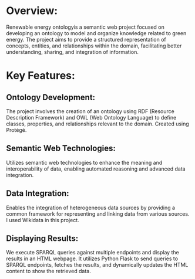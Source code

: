 # Overview:
Renewable energy ontologyis a semantic web project focused on developing an ontology to model and organize knowledge related to green energy. The project aims to provide a structured representation of concepts, entities, and relationships within the domain, facilitating better understanding, sharing, and integration of information.

# Key Features: 
## Ontology Development:
The project involves the creation of an ontology using RDF (Resource Description Framework) and OWL (Web Ontology Language) to define classes, properties, and relationships relevant to the domain. Created using Protégé.
## Semantic Web Technologies: 
Utilizes semantic web technologies to enhance the meaning and interoperability of data, enabling automated reasoning and advanced data integration.
## Data Integration: 
Enables the integration of heterogeneous data sources by providing a common framework for representing and linking data from various sources. I used Wikidata in this project.
## Displaying Results: 
We execute SPARQL queries against multiple endpoints and display the results in an HTML webpage. It utilizes Python Flask to send queries to SPARQL endpoints, fetches the results, and dynamically updates the HTML content to show the retrieved data.
